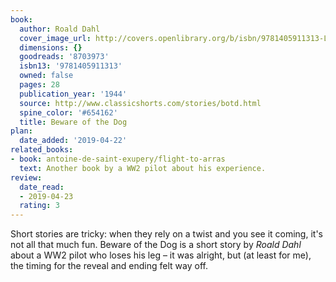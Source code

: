 ```yaml
---
book:
  author: Roald Dahl
  cover_image_url: http://covers.openlibrary.org/b/isbn/9781405911313-L.jpg
  dimensions: {}
  goodreads: '8703973'
  isbn13: '9781405911313'
  owned: false
  pages: 28
  publication_year: '1944'
  source: http://www.classicshorts.com/stories/botd.html
  spine_color: '#654162'
  title: Beware of the Dog
plan:
  date_added: '2019-04-22'
related_books:
- book: antoine-de-saint-exupery/flight-to-arras
  text: Another book by a WW2 pilot about his experience.
review:
  date_read:
  - 2019-04-23
  rating: 3
---
```


Short stories are tricky: when they rely on a twist and you see it coming, it's not all that much fun. Beware of the Dog
is a short story by *Roald Dahl* about a WW2 pilot who loses his leg – it was alright, but (at least for me), the timing
for the reveal and ending felt way off.
